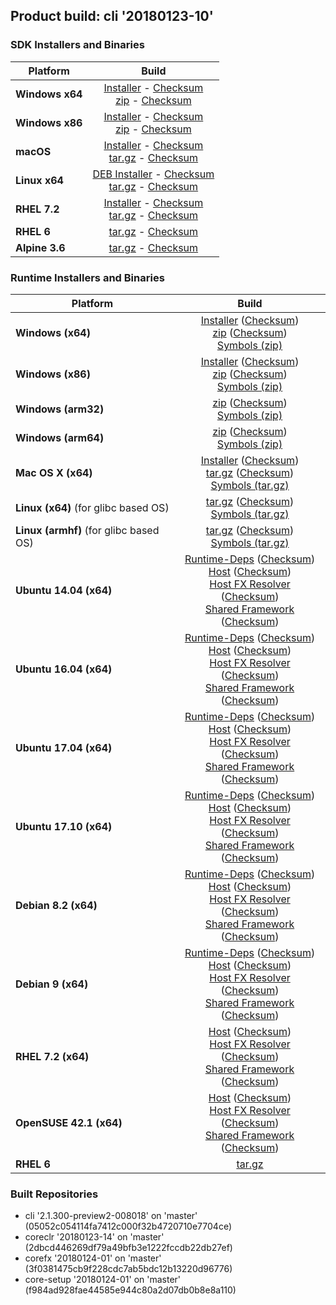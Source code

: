 ## Product build: cli '20180123-10'

### SDK Installers and Binaries

| Platform | Build |
| -------- | :-------------------------------------: |
| **Windows x64** | [Installer][win-x64-installer] - [Checksum][win-x64-installer-checksum]<br>[zip][win-x64-zip] - [Checksum][win-x64-zip-checksum] |
| **Windows x86** | [Installer][win-x86-installer] - [Checksum][win-x86-installer-checksum]<br>[zip][win-x86-zip] - [Checksum][win-x86-zip-checksum] |
| **macOS**       | [Installer][osx-installer] - [Checksum][osx-installer-checksum]<br>[tar.gz][osx-targz] - [Checksum][osx-targz-checksum] |
| **Linux x64**   | [DEB Installer][linux-DEB-installer] - [Checksum][linux-DEB-installer-checksum]<br>[tar.gz][linux-targz] - [Checksum][linux-targz-checksum] |
| **RHEL 7.2**    | [Installer][rhel-7-installer] - [Checksum][rhel-7-installer-checksum]<br>[tar.gz][linux-targz] - [Checksum][linux-targz-checksum] |
| **RHEL 6**      | [tar.gz][rhel-6-targz] - [Checksum][rhel-6-targz-checksum] |
| **Alpine 3.6**  | [tar.gz][alpine-3.6-targz] - [Checksum][alpine-3.6-targz-checksum] |

[win-x64-installer]: https://dotnetfeed.blob.core.windows.net/orchestrated/20180123-10/final/assets/Sdk/2.1.300-preview2-008018/dotnet-sdk-2.1.300-preview2-008018-win-x64.exe
[win-x64-installer-checksum]: https://dotnetfeed.blob.core.windows.net/orchestrated/20180123-10/final/assets/Sdk/2.1.300-preview2-008018/dotnet-sdk-2.1.300-preview2-008018-win-x64.exe.sha
[win-x64-zip]: https://dotnetfeed.blob.core.windows.net/orchestrated/20180123-10/final/assets/Sdk/2.1.300-preview2-008018/dotnet-sdk-2.1.300-preview2-008018-win-x64.zip
[win-x64-zip-checksum]: https://dotnetfeed.blob.core.windows.net/orchestrated/20180123-10/final/assets/Sdk/2.1.300-preview2-008018/dotnet-sdk-2.1.300-preview2-008018-win-x64.zip.sha

[win-x86-installer]: https://dotnetfeed.blob.core.windows.net/orchestrated/20180123-10/final/assets/Sdk/2.1.300-preview2-008018/dotnet-sdk-2.1.300-preview2-008018-win-x86.exe
[win-x86-installer-checksum]: https://dotnetfeed.blob.core.windows.net/orchestrated/20180123-10/final/assets/Sdk/2.1.300-preview2-008018/dotnet-sdk-2.1.300-preview2-008018-win-x86.exe.sha
[win-x86-zip]: https://dotnetfeed.blob.core.windows.net/orchestrated/20180123-10/final/assets/Sdk/2.1.300-preview2-008018/dotnet-sdk-2.1.300-preview2-008018-win-x86.zip
[win-x86-zip-checksum]: https://dotnetfeed.blob.core.windows.net/orchestrated/20180123-10/final/assets/Sdk/2.1.300-preview2-008018/dotnet-sdk-2.1.300-preview2-008018-win-x86.zip.sha

[osx-installer]: https://dotnetfeed.blob.core.windows.net/orchestrated/20180123-10/final/assets/Sdk/2.1.300-preview2-008018/dotnet-sdk-2.1.300-preview2-008018-osx-x64.pkg
[osx-installer-checksum]: https://dotnetfeed.blob.core.windows.net/orchestrated/20180123-10/final/assets/Sdk/2.1.300-preview2-008018/dotnet-sdk-2.1.300-preview2-008018-osx-x64.pkg.sha
[osx-targz]: https://dotnetfeed.blob.core.windows.net/orchestrated/20180123-10/final/assets/Sdk/2.1.300-preview2-008018/dotnet-sdk-2.1.300-preview2-008018-osx-x64.tar.gz
[osx-targz-checksum]: https://dotnetfeed.blob.core.windows.net/orchestrated/20180123-10/final/assets/Sdk/2.1.300-preview2-008018/dotnet-sdk-2.1.300-preview2-008018-osx-x64.tar.gz.sha

[linux-targz]: https://dotnetfeed.blob.core.windows.net/orchestrated/20180123-10/final/assets/Sdk/2.1.300-preview2-008018/dotnet-sdk-2.1.300-preview2-008018-linux-x64.tar.gz
[linux-targz-checksum]: https://dotnetfeed.blob.core.windows.net/orchestrated/20180123-10/final/assets/Sdk/2.1.300-preview2-008018/dotnet-sdk-2.1.300-preview2-008018-linux-x64.tar.gz.sha

[linux-DEB-installer]: https://dotnetfeed.blob.core.windows.net/orchestrated/20180123-10/final/assets/Sdk/2.1.300-preview2-008018/dotnet-sdk-2.1.300-preview2-008018-x64.deb
[linux-DEB-installer-checksum]: https://dotnetfeed.blob.core.windows.net/orchestrated/20180123-10/final/assets/Sdk/2.1.300-preview2-008018/dotnet-sdk-2.1.300-preview2-008018-x64.deb.sha

[rhel-7-installer]: https://dotnetfeed.blob.core.windows.net/orchestrated/20180123-10/final/assets/Sdk/2.1.300-preview2-008018/dotnet-sdk-2.1.300-preview2-008018-rhel-x64.rpm
[rhel-7-installer-checksum]: https://dotnetfeed.blob.core.windows.net/orchestrated/20180123-10/final/assets/Sdk/2.1.300-preview2-008018/dotnet-sdk-2.1.300-preview2-008018-rhel-x64.rpm.sha

[rhel-6-targz]: https://dotnetfeed.blob.core.windows.net/orchestrated/20180123-10/final/assets/Sdk/2.1.300-preview2-008018/dotnet-sdk-2.1.300-preview2-008018-rhel.6-x64.tar.gz
[rhel-6-targz-checksum]: https://dotnetfeed.blob.core.windows.net/orchestrated/20180123-10/final/assets/Sdk/2.1.300-preview2-008018/dotnet-sdk-2.1.300-preview2-008018-rhel.6-x64.tar.gz.sha

[alpine-3.6-targz]: https://dotnetfeed.blob.core.windows.net/orchestrated/20180123-10/final/assets/Sdk/2.1.300-preview2-008018/dotnet-sdk-2.1.300-preview2-008018-alpine.3.6-x64.tar.gz
[alpine-3.6-targz-checksum]: https://dotnetfeed.blob.core.windows.net/orchestrated/20180123-10/final/assets/Sdk/2.1.300-preview2-008018/dotnet-sdk-2.1.300-preview2-008018-alpine.3.6-x64.tar.gz.sha


### Runtime Installers and Binaries

| Platform | Build |
|---------|:----------:|
| **Windows (x64)**                      | [Installer][win-x64-installer] ([Checksum][win-x64-installer-checksum])<br>[zip][win-x64-zip] ([Checksum][win-x64-zip-checksum])<br>[Symbols (zip)][win-x64-symbols-zip] |
| **Windows (x86)**                      | [Installer][win-x86-installer] ([Checksum][win-x86-installer-checksum])<br>[zip][win-x86-zip] ([Checksum][win-x86-zip-checksum])<br>[Symbols (zip)][win-x86-symbols-zip] |
| **Windows (arm32)**                    | [zip][win-arm-zip] ([Checksum][win-arm-zip-checksum])<br>[Symbols (zip)][win-arm-symbols-zip] |
| **Windows (arm64)**                    | [zip][win-arm64-zip] ([Checksum][win-arm64-zip-checksum])<br>[Symbols (zip)][win-arm64-symbols-zip] |
| **Mac OS X (x64)**                     | [Installer][osx-installer] ([Checksum][osx-installer-checksum])<br>[tar.gz][osx-targz] ([Checksum][osx-targz-checksum])<br>[Symbols (tar.gz)][osx-symbols-targz] |
| **Linux (x64)** (for glibc based OS)   | [tar.gz][linux-x64-targz] ([Checksum][linux-x64-targz-checksum])<br>[Symbols (tar.gz)][linux-x64-symbols-targz] |
| **Linux (armhf)** (for glibc based OS) | [tar.gz][linux-arm-targz] ([Checksum][linux-arm-targz-checksum])<br>[Symbols (tar.gz)][linux-arm-symbols-targz] |
| **Ubuntu 14.04 (x64)**                 | [Runtime-Deps][ubuntu-14.04-runtime-deps] ([Checksum][ubuntu-14.04-runtime-deps-checksum])<br>[Host][ubuntu-14.04-host] ([Checksum][ubuntu-14.04-host-checksum])<br>[Host FX Resolver][ubuntu-14.04-hostfxr] ([Checksum][ubuntu-14.04-hostfxr-checksum])<br>[Shared Framework][ubuntu-14.04-sharedfx] ([Checksum][ubuntu-14.04-sharedfx-checksum])<br> |
| **Ubuntu 16.04 (x64)**                 | [Runtime-Deps][ubuntu-16.04-runtime-deps] ([Checksum][ubuntu-16.04-runtime-deps-checksum])<br>[Host][ubuntu-16.04-host] ([Checksum][ubuntu-16.04-host-checksum])<br>[Host FX Resolver][ubuntu-16.04-hostfxr] ([Checksum][ubuntu-16.04-hostfxr-checksum])<br>[Shared Framework][ubuntu-16.04-sharedfx] ([Checksum][ubuntu-16.04-sharedfx-checksum])<br> |
| **Ubuntu 17.04 (x64)**                 | [Runtime-Deps][ubuntu-17.04-runtime-deps] ([Checksum][ubuntu-17.04-runtime-deps-checksum])<br>[Host][ubuntu-17.04-host] ([Checksum][ubuntu-17.04-host-checksum])<br>[Host FX Resolver][ubuntu-17.04-hostfxr] ([Checksum][ubuntu-17.04-hostfxr-checksum])<br>[Shared Framework][ubuntu-17.04-sharedfx] ([Checksum][ubuntu-17.04-sharedfx-checksum])<br> |
| **Ubuntu 17.10 (x64)**                 | [Runtime-Deps][ubuntu-17.10-runtime-deps] ([Checksum][ubuntu-17.10-runtime-deps-checksum])<br>[Host][ubuntu-17.10-host] ([Checksum][ubuntu-17.10-host-checksum])<br>[Host FX Resolver][ubuntu-17.10-hostfxr] ([Checksum][ubuntu-17.10-hostfxr-checksum])<br>[Shared Framework][ubuntu-17.10-sharedfx] ([Checksum][ubuntu-17.10-sharedfx-checksum])<br> |
| **Debian 8.2 (x64)**                   | [Runtime-Deps][debian-8.2-runtime-deps] ([Checksum][debian-8.2-runtime-deps-checksum])<br>[Host][debian-8.2-host] ([Checksum][debian-8.2-host-checksum])<br>[Host FX Resolver][debian-8.2-hostfxr] ([Checksum][debian-8.2-hostfxr-checksum])<br>[Shared Framework][debian-8.2-sharedfx] ([Checksum][debian-8.2-sharedfx-checksum])<br> |
| **Debian 9 (x64)**                     | [Runtime-Deps][debian-9-runtime-deps] ([Checksum][debian-9-runtime-deps-checksum])<br>[Host][debian-9-host] ([Checksum][debian-9-host-checksum])<br>[Host FX Resolver][debian-9-hostfxr] ([Checksum][debian-9-hostfxr-checksum])<br>[Shared Framework][debian-9-sharedfx] ([Checksum][debian-9-sharedfx-checksum])<br> |
| **RHEL 7.2 (x64)**                     | [Host][rhel7-host] ([Checksum][rhel7-host-checksum])<br>[Host FX Resolver][rhel7-hostfxr] ([Checksum][rhel7-hostfxr-checksum])<br>[Shared Framework][rhel7-sharedfx] ([Checksum][rhel7-sharedfx-checksum])<br> |
| **OpenSUSE 42.1 (x64)**                | [Host][OpenSUSE-42-host] ([Checksum][OpenSUSE-42-host-checksum])<br>[Host FX Resolver][OpenSUSE-42-hostfxr] ([Checksum][OpenSUSE-42-hostfxr-checksum])<br>[Shared Framework][OpenSUSE-42-sharedfx] ([Checksum][OpenSUSE-42-sharedfx-checksum])<br> |
| **RHEL 6**                             | [tar.gz][rhel-6-targz] |

[win-x64-installer]: https://dotnetfeed.blob.core.windows.net/orchestrated/20180123-10/final/assets/Runtime/2.1.0-preview2-26124-01/dotnet-runtime-2.1.0-preview2-26124-01-win-x64.exe
[win-x64-installer-checksum]: https://dotnetfeed.blob.core.windows.net/orchestrated/20180123-10/final/assets/Runtime/2.1.0-preview2-26124-01/dotnet-runtime-2.1.0-preview2-26124-01-win-x64.exe.sha512
[win-x64-zip]: https://dotnetfeed.blob.core.windows.net/orchestrated/20180123-10/final/assets/Runtime/2.1.0-preview2-26124-01/dotnet-runtime-2.1.0-preview2-26124-01-win-x64.zip
[win-x64-zip-checksum]: https://dotnetfeed.blob.core.windows.net/orchestrated/20180123-10/final/assets/Runtime/2.1.0-preview2-26124-01/dotnet-runtime-2.1.0-preview2-26124-01-win-x64.zip.sha512
[win-x64-symbols-zip]: https://dotnetfeed.blob.core.windows.net/orchestrated/20180123-10/final/assets/Runtime/2.1.0-preview2-26124-01/dotnet-runtime-symbols-2.1.0-preview2-26124-01-win-x64.zip
[win-x86-installer]: https://dotnetfeed.blob.core.windows.net/orchestrated/20180123-10/final/assets/Runtime/2.1.0-preview2-26124-01/dotnet-runtime-2.1.0-preview2-26124-01-win-x86.exe
[win-x86-installer-checksum]: https://dotnetfeed.blob.core.windows.net/orchestrated/20180123-10/final/assets/Runtime/2.1.0-preview2-26124-01/dotnet-runtime-2.1.0-preview2-26124-01-win-x86.exe.sha512
[win-x86-zip]: https://dotnetfeed.blob.core.windows.net/orchestrated/20180123-10/final/assets/Runtime/2.1.0-preview2-26124-01/dotnet-runtime-2.1.0-preview2-26124-01-win-x86.zip
[win-x86-zip-checksum]: https://dotnetfeed.blob.core.windows.net/orchestrated/20180123-10/final/assets/Runtime/2.1.0-preview2-26124-01/dotnet-runtime-2.1.0-preview2-26124-01-win-x86.zip.sha512
[win-x86-symbols-zip]: https://dotnetfeed.blob.core.windows.net/orchestrated/20180123-10/final/assets/Runtime/2.1.0-preview2-26124-01/dotnet-runtime-symbols-2.1.0-preview2-26124-01-win-x86.zip
[win-arm-zip]: https://dotnetfeed.blob.core.windows.net/orchestrated/20180123-10/final/assets/Runtime/2.1.0-preview2-26124-01/dotnet-runtime-2.1.0-preview2-26124-01-win-arm.zip
[win-arm-zip-checksum]: https://dotnetfeed.blob.core.windows.net/orchestrated/20180123-10/final/assets/Runtime/2.1.0-preview2-26124-01/dotnet-runtime-2.1.0-preview2-26124-01-win-arm.zip.sha512
[win-arm-symbols-zip]: https://dotnetfeed.blob.core.windows.net/orchestrated/20180123-10/final/assets/Runtime/2.1.0-preview2-26124-01/dotnet-runtime-symbols-2.1.0-preview2-26124-01-win-arm.zip
[win-arm64-zip]: https://dotnetfeed.blob.core.windows.net/orchestrated/20180123-10/final/assets/Runtime/2.1.0-preview2-26124-01/dotnet-runtime-2.1.0-preview2-26124-01-win-arm64.zip
[win-arm64-zip-checksum]: https://dotnetfeed.blob.core.windows.net/orchestrated/20180123-10/final/assets/Runtime/2.1.0-preview2-26124-01/dotnet-runtime-2.1.0-preview2-26124-01-win-arm64.zip.sha512
[win-arm64-symbols-zip]: https://dotnetfeed.blob.core.windows.net/orchestrated/20180123-10/final/assets/Runtime/2.1.0-preview2-26124-01/dotnet-runtime-symbols-2.1.0-preview2-26124-01-win-arm64.zip
[osx-installer]: https://dotnetfeed.blob.core.windows.net/orchestrated/20180123-10/final/assets/Runtime/2.1.0-preview2-26124-01/dotnet-runtime-2.1.0-preview2-26124-01-osx-x64.pkg
[osx-installer-checksum]: https://dotnetfeed.blob.core.windows.net/orchestrated/20180123-10/final/assets/Runtime/2.1.0-preview2-26124-01/dotnet-runtime-2.1.0-preview2-26124-01-osx-x64.pkg.sha512
[osx-targz]: https://dotnetfeed.blob.core.windows.net/orchestrated/20180123-10/final/assets/Runtime/2.1.0-preview2-26124-01/dotnet-runtime-2.1.0-preview2-26124-01-osx-x64.tar.gz
[osx-targz-checksum]: https://dotnetfeed.blob.core.windows.net/orchestrated/20180123-10/final/assets/Runtime/2.1.0-preview2-26124-01/dotnet-runtime-2.1.0-preview2-26124-01-osx-x64.tar.gz.sha512
[osx-symbols-targz]: https://dotnetfeed.blob.core.windows.net/orchestrated/20180123-10/final/assets/Runtime/2.1.0-preview2-26124-01/dotnet-runtime-symbols-2.1.0-preview2-26124-01-osx-x64.tar.gz
[linux-x64-targz]: https://dotnetfeed.blob.core.windows.net/orchestrated/20180123-10/final/assets/Runtime/2.1.0-preview2-26124-01/dotnet-runtime-2.1.0-preview2-26124-01-linux-x64.tar.gz
[linux-x64-targz-checksum]: https://dotnetfeed.blob.core.windows.net/orchestrated/20180123-10/final/assets/Runtime/2.1.0-preview2-26124-01/dotnet-runtime-2.1.0-preview2-26124-01-linux-x64tar.gz.sha512
[linux-x64-symbols-targz]: https://dotnetfeed.blob.core.windows.net/orchestrated/20180123-10/final/assets/Runtime/2.1.0-preview2-26124-01/dotnet-runtime-symbols-2.1.0-preview2-26124-01-linux-x64.tar.gz
[linux-arm-targz]: https://dotnetfeed.blob.core.windows.net/orchestrated/20180123-10/final/assets/Runtime/2.1.0-preview2-26124-01/dotnet-runtime-2.1.0-preview2-26124-01-linux-arm.tar.gz
[linux-arm-targz-checksum]: https://dotnetfeed.blob.core.windows.net/orchestrated/20180123-10/final/assets/Runtime/2.1.0-preview2-26124-01/dotnet-runtime-2.1.0-preview2-26124-01-linux-arm.tar.gz.sha512
[linux-arm-symbols-targz]: https://dotnetfeed.blob.core.windows.net/orchestrated/20180123-10/final/assets/Runtime/2.1.0-preview2-26124-01/dotnet-runtime-symbols-2.1.0-preview2-26124-01-linux-arm.tar.gz
[ubuntu-14.04-runtime-deps]: https://dotnetfeed.blob.core.windows.net/orchestrated/20180123-10/final/assets/Runtime/2.1.0-preview2-26124-01/dotnet-runtime-deps-2.1.0-preview2-26124-01-ubuntu.14.04-x64.deb
[ubuntu-14.04-runtime-deps-checksum]: https://dotnetfeed.blob.core.windows.net/orchestrated/20180123-10/final/assets/Runtime/2.1.0-preview2-26124-01/dotnet-runtime-deps-2.1.0-preview2-26124-01-ubuntu.14.04-x64.deb.sha512
[ubuntu-14.04-host]: https://dotnetfeed.blob.core.windows.net/orchestrated/20180123-10/final/assets/Runtime/2.1.0-preview2-26124-01/dotnet-host-2.1.0-preview2-26124-01-ubuntu.14.04-x64.deb
[ubuntu-14.04-host-checksum]: https://dotnetfeed.blob.core.windows.net/orchestrated/20180123-10/final/assets/Runtime/2.1.0-preview2-26124-01/dotnet-host-2.1.0-preview2-26124-01-ubuntu.14.04-x64.deb.sha512
[ubuntu-14.04-hostfxr]: https://dotnetfeed.blob.core.windows.net/orchestrated/20180123-10/final/assets/Runtime/2.1.0-preview2-26124-01/dotnet-hostfxr-2.1.0-preview2-26124-01-ubuntu.14.04-x64.deb
[ubuntu-14.04-hostfxr-checksum]: https://dotnetfeed.blob.core.windows.net/orchestrated/20180123-10/final/assets/Runtime/2.1.0-preview2-26124-01/dotnet-hostfxr-2.1.0-preview2-26124-01-ubuntu.14.04-x64.deb.sha512
[ubuntu-14.04-sharedfx]: https://dotnetfeed.blob.core.windows.net/orchestrated/20180123-10/final/assets/Runtime/2.1.0-preview2-26124-01/dotnet-runtime-2.1.0-preview2-26124-01-ubuntu.14.04-x64.deb
[ubuntu-14.04-sharedfx-checksum]: https://dotnetfeed.blob.core.windows.net/orchestrated/20180123-10/final/assets/Runtime/2.1.0-preview2-26124-01/dotnet-runtime-2.1.0-preview2-26124-01-ubuntu.14.04-x64.deb.sha512
[ubuntu-16.04-host]: https://dotnetfeed.blob.core.windows.net/orchestrated/20180123-10/final/assets/Runtime/2.1.0-preview2-26124-01/dotnet-host-2.1.0-preview2-26124-01-ubuntu.16.04-x64.deb
[ubuntu-16.04-runtime-deps]: https://dotnetfeed.blob.core.windows.net/orchestrated/20180123-10/final/assets/Runtime/2.1.0-preview2-26124-01/dotnet-runtime-deps-2.1.0-preview2-26124-01-ubuntu.16.04-x64.deb
[ubuntu-16.04-runtime-deps-checksum]: https://dotnetfeed.blob.core.windows.net/orchestrated/20180123-10/final/assets/Runtime/2.1.0-preview2-26124-01/dotnet-runtime-deps-2.1.0-preview2-26124-01-ubuntu.16.04-x64.deb.sha512
[ubuntu-16.04-host-checksum]: https://dotnetfeed.blob.core.windows.net/orchestrated/20180123-10/final/assets/Runtime/2.1.0-preview2-26124-01/dotnet-host-2.1.0-preview2-26124-01-ubuntu.16.04-x64.deb.sha512
[ubuntu-16.04-hostfxr]: https://dotnetfeed.blob.core.windows.net/orchestrated/20180123-10/final/assets/Runtime/2.1.0-preview2-26124-01/dotnet-hostfxr-2.1.0-preview2-26124-01-ubuntu.16.04-x64.deb
[ubuntu-16.04-hostfxr-checksum]: https://dotnetfeed.blob.core.windows.net/orchestrated/20180123-10/final/assets/Runtime/2.1.0-preview2-26124-01/dotnet-hostfxr-2.1.0-preview2-26124-01-ubuntu.16.04-x64.deb.sha512
[ubuntu-16.04-sharedfx]: https://dotnetfeed.blob.core.windows.net/orchestrated/20180123-10/final/assets/Runtime/2.1.0-preview2-26124-01/dotnet-runtime-2.1.0-preview2-26124-01-ubuntu.16.04-x64.deb
[ubuntu-16.04-sharedfx-checksum]: https://dotnetfeed.blob.core.windows.net/orchestrated/20180123-10/final/assets/Runtime/2.1.0-preview2-26124-01/dotnet-runtime-2.1.0-preview2-26124-01-ubuntu.16.04-x64.deb.sha512
[ubuntu-17.04-runtime-deps]: https://dotnetfeed.blob.core.windows.net/orchestrated/20180123-10/final/assets/Runtime/2.1.0-preview2-26124-01/dotnet-runtime-deps-2.1.0-preview2-26124-01-ubuntu.17.04-x64.deb
[ubuntu-17.04-runtime-deps-checksum]: https://dotnetfeed.blob.core.windows.net/orchestrated/20180123-10/final/assets/Runtime/2.1.0-preview2-26124-01/dotnet-runtime-deps-2.1.0-preview2-26124-01-ubuntu.17.04-x64.deb.sha512
[ubuntu-17.04-host]: https://dotnetfeed.blob.core.windows.net/orchestrated/20180123-10/final/assets/Runtime/2.1.0-preview2-26124-01/dotnet-host-2.1.0-preview2-26124-01-ubuntu.17.04-x64.deb
[ubuntu-17.04-host-checksum]: https://dotnetfeed.blob.core.windows.net/orchestrated/20180123-10/final/assets/Runtime/2.1.0-preview2-26124-01/dotnet-host-2.1.0-preview2-26124-01-ubuntu.17.04-x64.deb.sha512
[ubuntu-17.04-hostfxr]: https://dotnetfeed.blob.core.windows.net/orchestrated/20180123-10/final/assets/Runtime/2.1.0-preview2-26124-01/dotnet-hostfxr-2.1.0-preview2-26124-01-ubuntu.17.04-x64.deb
[ubuntu-17.04-hostfxr-checksum]: https://dotnetfeed.blob.core.windows.net/orchestrated/20180123-10/final/assets/Runtime/2.1.0-preview2-26124-01/dotnet-hostfxr-2.1.0-preview2-26124-01-ubuntu.17.04-x64.deb.sha512
[ubuntu-17.04-sharedfx]: https://dotnetfeed.blob.core.windows.net/orchestrated/20180123-10/final/assets/Runtime/2.1.0-preview2-26124-01/dotnet-runtime-2.1.0-preview2-26124-01-ubuntu.17.04-x64.deb
[ubuntu-17.04-sharedfx-checksum]: https://dotnetfeed.blob.core.windows.net/orchestrated/20180123-10/final/assets/Runtime/2.1.0-preview2-26124-01/dotnet-runtime-2.1.0-preview2-26124-01-ubuntu.17.04-x64.deb.sha512
[ubuntu-17.10-runtime-deps]: https://dotnetfeed.blob.core.windows.net/orchestrated/20180123-10/final/assets/Runtime/2.1.0-preview2-26124-01/dotnet-runtime-deps-2.1.0-preview2-26124-01-ubuntu.17.10-x64.deb
[ubuntu-17.10-runtime-deps-checksum]: https://dotnetfeed.blob.core.windows.net/orchestrated/20180123-10/final/assets/Runtime/2.1.0-preview2-26124-01/dotnet-runtime-deps-2.1.0-preview2-26124-01-ubuntu.17.10-x64.deb.sha512
[ubuntu-17.10-host]: https://dotnetfeed.blob.core.windows.net/orchestrated/20180123-10/final/assets/Runtime/2.1.0-preview2-26124-01/dotnet-host-2.1.0-preview2-26124-01-ubuntu.17.10-x64.deb
[ubuntu-17.10-host-checksum]: https://dotnetfeed.blob.core.windows.net/orchestrated/20180123-10/final/assets/Runtime/2.1.0-preview2-26124-01/dotnet-host-2.1.0-preview2-26124-01-ubuntu.17.10-x64.deb.sha512
[ubuntu-17.10-hostfxr]: https://dotnetfeed.blob.core.windows.net/orchestrated/20180123-10/final/assets/Runtime/2.1.0-preview2-26124-01/dotnet-hostfxr-2.1.0-preview2-26124-01-ubuntu.17.10-x64.deb
[ubuntu-17.10-hostfxr-checksum]: https://dotnetfeed.blob.core.windows.net/orchestrated/20180123-10/final/assets/Runtime/2.1.0-preview2-26124-01/dotnet-hostfxr-2.1.0-preview2-26124-01-ubuntu.17.10-x64.deb.sha512
[ubuntu-17.10-sharedfx]: https://dotnetfeed.blob.core.windows.net/orchestrated/20180123-10/final/assets/Runtime/2.1.0-preview2-26124-01/dotnet-runtime-2.1.0-preview2-26124-01-ubuntu.17.10-x64.deb
[ubuntu-17.10-sharedfx-checksum]: https://dotnetfeed.blob.core.windows.net/orchestrated/20180123-10/final/assets/Runtime/2.1.0-preview2-26124-01/dotnet-runtime-2.1.0-preview2-26124-01-ubuntu.17.10-x64.deb.sha512
[debian-8.2-runtime-deps]: https://dotnetfeed.blob.core.windows.net/orchestrated/20180123-10/final/assets/Runtime/2.1.0-preview2-26124-01/dotnet-runtime-deps-2.1.0-preview2-26124-01-debian.8-x64.deb
[debian-8.2-runtime-deps-checksum]: https://dotnetfeed.blob.core.windows.net/orchestrated/20180123-10/final/assets/Runtime/2.1.0-preview2-26124-01/dotnet-runtime-deps-2.1.0-preview2-26124-01-debian.8-x64.deb.sha512
[debian-8.2-host]: https://dotnetfeed.blob.core.windows.net/orchestrated/20180123-10/final/assets/Runtime/2.1.0-preview2-26124-01/dotnet-host-2.1.0-preview2-26124-01-debian.8-x64.deb
[debian-8.2-host-checksum]: https://dotnetfeed.blob.core.windows.net/orchestrated/20180123-10/final/assets/Runtime/2.1.0-preview2-26124-01/dotnet-host-2.1.0-preview2-26124-01-debian.8-x64.deb.sha512
[debian-8.2-hostfxr]: https://dotnetfeed.blob.core.windows.net/orchestrated/20180123-10/final/assets/Runtime/2.1.0-preview2-26124-01/dotnet-hostfxr-2.1.0-preview2-26124-01-debian.8-x64.deb
[debian-8.2-hostfxr-checksum]: https://dotnetfeed.blob.core.windows.net/orchestrated/20180123-10/final/assets/Runtime/2.1.0-preview2-26124-01/dotnet-hostfxr-2.1.0-preview2-26124-01-debian.8-x64.deb.sha512
[debian-8.2-sharedfx]: https://dotnetfeed.blob.core.windows.net/orchestrated/20180123-10/final/assets/Runtime/2.1.0-preview2-26124-01/dotnet-runtime-2.1.0-preview2-26124-01-debian.8-x64.deb
[debian-8.2-sharedfx-checksum]: https://dotnetfeed.blob.core.windows.net/orchestrated/20180123-10/final/assets/Runtime/2.1.0-preview2-26124-01/dotnet-runtime-2.1.0-preview2-26124-01-debian.8-x64.deb.sha512
[debian-9-runtime-deps]: https://dotnetfeed.blob.core.windows.net/orchestrated/20180123-10/final/assets/Runtime/2.1.0-preview2-26124-01/dotnet-runtime-deps-2.1.0-preview2-26124-01-debian.9-x64.deb
[debian-9-runtime-deps-checksum]: https://dotnetfeed.blob.core.windows.net/orchestrated/20180123-10/final/assets/Runtime/2.1.0-preview2-26124-01/dotnet-runtime-deps-2.1.0-preview2-26124-01-debian.9-x64.deb.sha512
[debian-9-host]: https://dotnetfeed.blob.core.windows.net/orchestrated/20180123-10/final/assets/Runtime/2.1.0-preview2-26124-01/dotnet-host-2.1.0-preview2-26124-01-debian.9-x64.deb
[debian-9-host-checksum]: https://dotnetfeed.blob.core.windows.net/orchestrated/20180123-10/final/assets/Runtime/2.1.0-preview2-26124-01/dotnet-host-2.1.0-preview2-26124-01-debian.9-x64.deb.sha512
[debian-9-hostfxr]: https://dotnetfeed.blob.core.windows.net/orchestrated/20180123-10/final/assets/Runtime/2.1.0-preview2-26124-01/dotnet-hostfxr-2.1.0-preview2-26124-01-debian.9-x64.deb
[debian-9-hostfxr-checksum]: https://dotnetfeed.blob.core.windows.net/orchestrated/20180123-10/final/assets/Runtime/2.1.0-preview2-26124-01/dotnet-hostfxr-2.1.0-preview2-26124-01-debian.9-x64.deb.sha512
[debian-9-sharedfx]: https://dotnetfeed.blob.core.windows.net/orchestrated/20180123-10/final/assets/Runtime/2.1.0-preview2-26124-01/dotnet-runtime-2.1.0-preview2-26124-01-debian.9-x64.deb
[debian-9-sharedfx-checksum]: https://dotnetfeed.blob.core.windows.net/orchestrated/20180123-10/final/assets/Runtime/2.1.0-preview2-26124-01/dotnet-runtime-2.1.0-preview2-26124-01-debian.9-x64.deb.sha512
[rhel7-host]: https://dotnetfeed.blob.core.windows.net/orchestrated/20180123-10/final/assets/Runtime/2.1.0-preview2-26124-01/dotnet-host-2.1.0-preview2-26124-01-rhel.7-x64.rpm
[rhel7-host-checksum]: https://dotnetfeed.blob.core.windows.net/orchestrated/20180123-10/final/assets/Runtime/2.1.0-preview2-26124-01/dotnet-host-2.1.0-preview2-26124-01-rhel.7-x64.rpm.sha512
[rhel7-hostfxr]: https://dotnetfeed.blob.core.windows.net/orchestrated/20180123-10/final/assets/Runtime/2.1.0-preview2-26124-01/dotnet-hostfxr-2.1.0-preview2-26124-01-rhel.7-x64.rpm
[rhel7-hostfxr-checksum]: https://dotnetfeed.blob.core.windows.net/orchestrated/20180123-10/final/assets/Runtime/2.1.0-preview2-26124-01/dotnet-hostfxr-2.1.0-preview2-26124-01-rhel.7-x64.rpm.sha512
[rhel7-sharedfx]: https://dotnetfeed.blob.core.windows.net/orchestrated/20180123-10/final/assets/Runtime/2.1.0-preview2-26124-01/dotnet-runtime-2.1.0-preview2-26124-01-rhel.7-x64.rpm
[rhel7-sharedfx-checksum]: https://dotnetfeed.blob.core.windows.net/orchestrated/20180123-10/final/assets/Runtime/2.1.0-preview2-26124-01/dotnet-runtime-2.1.0-preview2-26124-01-rhel.7-x64.rpm.sha512
[OpenSUSE-42-host]: https://dotnetfeed.blob.core.windows.net/orchestrated/20180123-10/final/assets/Runtime/2.1.0-preview2-26124-01/dotnet-host-2.1.0-preview2-26124-01-opensuse.42-x64.rpm
[OpenSUSE-42-host-checksum]: https://dotnetfeed.blob.core.windows.net/orchestrated/20180123-10/final/assets/Runtime/2.1.0-preview2-26124-01/dotnet-host-2.1.0-preview2-26124-01-opensuse.42-x64.rpm.sha512
[OpenSUSE-42-hostfxr]: https://dotnetfeed.blob.core.windows.net/orchestrated/20180123-10/final/assets/Runtime/2.1.0-preview2-26124-01/dotnet-hostfxr-2.1.0-preview2-26124-01-opensuse.42-x64.rpm
[OpenSUSE-42-hostfxr-checksum]: https://dotnetfeed.blob.core.windows.net/orchestrated/20180123-10/final/assets/Runtime/2.1.0-preview2-26124-01/dotnet-hostfxr-2.1.0-preview2-26124-01-opensuse.42-x64.rpm.sha512
[OpenSUSE-42-sharedfx]: https://dotnetfeed.blob.core.windows.net/orchestrated/20180123-10/final/assets/Runtime/2.1.0-preview2-26124-01/dotnet-runtime-2.1.0-preview2-26124-01-opensuse.42-x64.rpm
[OpenSUSE-42-sharedfx-checksum]: https://dotnetfeed.blob.core.windows.net/orchestrated/20180123-10/final/assets/Runtime/2.1.0-preview2-26124-01/dotnet-runtime-2.1.0-preview2-26124-01-opensuse.42-x64.rpm.sha512
[rhel-6-targz]: https://dotnetfeed.blob.core.windows.net/orchestrated/20180123-10/final/assets/Runtime/2.1.0-preview2-26124-01/dotnet-runtime-2.1.0-preview2-26124-01-rhel.6-x64.tar.gz


### Built Repositories
 * cli '2.1.300-preview2-008018' on 'master' (05052c054114fa7412c000f32b4720710e7704ce)
 * coreclr '20180123-14' on 'master' (2dbcd446269df79a49bfb3e1222fccdb22db27ef)
 * corefx '20180124-01' on 'master' (3f0381475cb9f228cdc7ab5bdc12b13220d96776)
 * core-setup '20180124-01' on 'master' (f984ad928fae44585e944c80a2d07db0b8e8a110)
